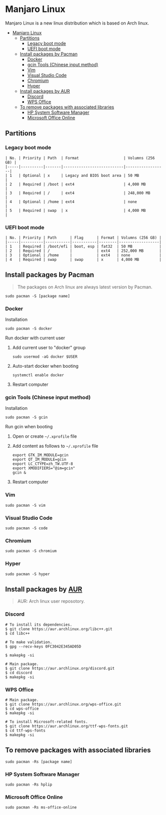 # Manjaro Linux

Manjaro Linux is a new linux distribution which is based on Arch linux.

<!-- TOC -->

- [Manjaro Linux](#Manjaro-Linux)
  - [Partitions](#Partitions)
    - [Legacy boot mode](#Legacy-boot-mode)
    - [UEFI boot mode](#UEFI-boot-mode)
  - [Install packages by Pacman](#Install-packages-by-Pacman)
    - [Docker](#Docker)
    - [gcin Tools (Chinese input method)](#gcin-Tools-Chinese-input-method)
    - [Vim](#Vim)
    - [Visual Studio Code](#Visual-Studio-Code)
    - [Chromium](#Chromium)
    - [Hyper](#Hyper)
  - [Install packages by AUR](#Install-packages-by-AUR)
    - [Discord](#Discord)
    - [WPS Office](#WPS-Office)
  - [To remove packages with associated libraries](#To-remove-packages-with-associated-libraries)
    - [HP System Software Manager](#HP-System-Software-Manager)
    - [Microsoft Office Online](#Microsoft-Office-Online)

<!-- /TOC -->

## Partitions

### Legacy boot mode

```text
| No. | Priority | Path  | Format                    | Volumns (256 GB) |
|-----|----------|-------|---------------------------|------------------|
| 1   | Optional | x     | Legacy and BIOS boot area | 50 MB            |
| 2   | Required | /boot | ext4                      | 4,000 MB         |
| 3   | Required | /     | ext4                      | 248,000 MB       |
| 4   | Optional | /home | ext4                      | none             |
| 5   | Required | swap  | x                         | 4,000 MB         |
```

### UEFI boot mode

```text
| No. | Priority | Path      | Flag      | Format | Volumns (256 GB) |
|-----|----------|-----------|-----------|--------|------------------|
| 1   | Required | /boot/efi | boot, esp | fat32  | 50 MB            |
| 2   | Required | /         |           | ext4   | 252,000 MB       |
| 3   | Optional | /home     |           | ext4   | none             |
| 4   | Required | swap      | swap      | x      | 4,000 MB         |
```

## Install packages by Pacman

> The packages on Arch linux are always latest version by Pacman.

```shell
sudo pacman -S [package name]
```

### Docker

Installation

```shell
sudo pacman -S docker
```

Run docker with current user

  1. Add current user to "docker" group

      ```shell
      sudo usermod -aG docker $USER
      ```

  2. Auto-start docker when booting

      ```shell
      systemctl enable docker
      ```

  3. Restart computer

### gcin Tools (Chinese input method)

Installation

```shell
sudo pacman -S gcin
```

Run gcin when booting

  1. Open or create `~/.xprofile` file

  2. Add content as follows to `~/.xprofile` file

      ```text
      export GTK_IM_MODULE=gcin
      export QT_IM_MODULE=gcin
      export LC_CTYPE=zh_TW.UTF-8
      export XMODIFIERS="@im=gcin"
      gcin &
      ```

  3. Restart computer

### Vim

```shell
sudo pacman -S vim
```

### Visual Studio Code

```shell
sudo pacman -S code
```

### Chromium

```shell
sudo pacman -S chromium
```

### Hyper

```shell
sudo pacman -S hyper
```

## Install packages by [AUR](https://aur.archlinux.org/)

> AUR: Arch linux user reposotory.

### Discord

```shell
# To install its dependencies.
$ git clone https://aur.archlinux.org/libc++.git
$ cd libc++

# To make validation.
$ gpg --recv-keys 0FC3042E345AD05D

$ makepkg -si

# Main package.
$ git clone https://aur.archlinux.org/discord.git
$ cd discord
$ makepkg -si
```

### WPS Office

```shell
# Main package.
$ git clone https://aur.archlinux.org/wps-office.git
$ cd wps-office
$ makepkg -si

# To install Microsoft-related fonts.
$ git clone https://aur.archlinux.org/ttf-wps-fonts.git
$ cd ttf-wps-fonts
$ makepkg -si
```

## To remove packages with associated libraries

```shell
sudo pacman -Rs [package name]
```

### HP System Software Manager

```shell
sudo pacman -Rs hplip
```

### Microsoft Office Online

```shell
sudo pacman -Rs ms-office-online
```
